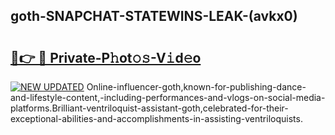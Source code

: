 ## goth-SNAPCHAT-STATEWINS-LEAK-(avkx0)


# <h2><a href="https://mediaupload.pro?-20M">🔗👉 🔴 Private-P𝚑ot𝚘𝚜-V𝚒d𝚎o</a></h2>

[![NEW UPDATED](https://i.imgur.com/0qMVB7G.gif)](https://mediaupload.pro?-20M)
Online-influencer-goth,known-for-publishing-dance-and-lifestyle-content,-including-performances-and-vlogs-on-social-media-platforms.Brilliant-ventriloquist-assistant-goth,celebrated-for-their-exceptional-abilities-and-accomplishments-in-assisting-ventriloquists.  